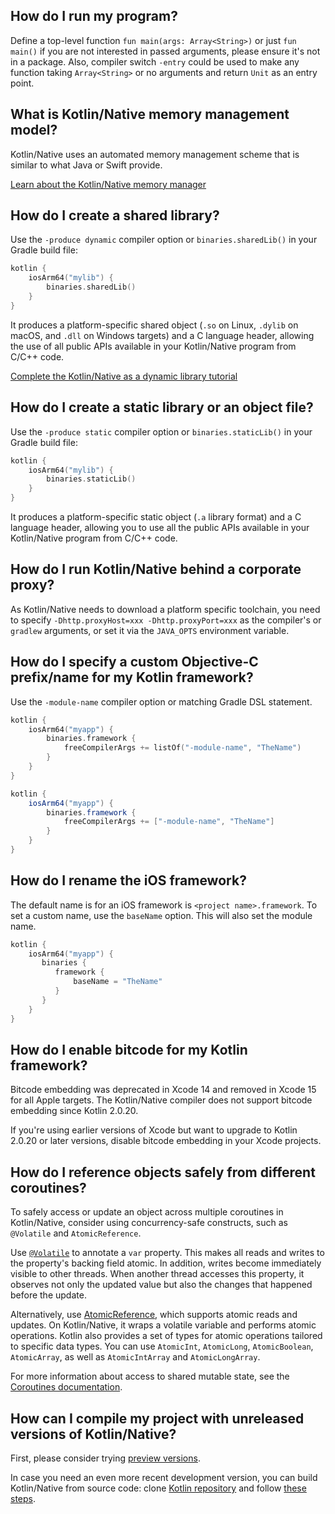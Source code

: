 [//]: # (title: Kotlin/Native FAQ)

## How do I run my program?

Define a top-level function `fun main(args: Array<String>)` or just  `fun main()` if you are not interested
in passed arguments, please ensure it's not in a package.
Also, compiler switch `-entry` could be used to make any function taking `Array<String>` or no arguments
and return `Unit` as an entry point.

## What is Kotlin/Native memory management model?

Kotlin/Native uses an automated memory management scheme that is similar to what Java or Swift provide.

[Learn about the Kotlin/Native memory manager](native-memory-manager.md)

## How do I create a shared library?

Use the `-produce dynamic` compiler option or `binaries.sharedLib()` in your Gradle build file:

```kotlin
kotlin {
    iosArm64("mylib") {
        binaries.sharedLib()
    }
}
```

It produces a platform-specific shared object (`.so` on Linux, `.dylib` on macOS, and `.dll` on Windows targets) and a
C language header, allowing the use of all public APIs available in your Kotlin/Native program from C/C++ code.

[Complete the Kotlin/Native as a dynamic library tutorial](native-dynamic-libraries.md)

## How do I create a static library or an object file?

Use the `-produce static` compiler option or `binaries.staticLib()` in your Gradle build file:

```kotlin
kotlin {
    iosArm64("mylib") {
        binaries.staticLib()
    }
}
```

It produces a platform-specific static object (`.a` library format) and a C language header, allowing you to
use all the public APIs available in your Kotlin/Native program from C/C++ code.

## How do I run Kotlin/Native behind a corporate proxy?

As Kotlin/Native needs to download a platform specific toolchain, you need to specify
`-Dhttp.proxyHost=xxx -Dhttp.proxyPort=xxx` as the compiler's or `gradlew` arguments,
or set it via the `JAVA_OPTS` environment variable.

## How do I specify a custom Objective-C prefix/name for my Kotlin framework?

Use the `-module-name` compiler option or matching Gradle DSL statement.

<tabs group="build-script">
<tab title="Kotlin" group-key="kotlin">

```kotlin
kotlin {
    iosArm64("myapp") {
        binaries.framework {
            freeCompilerArgs += listOf("-module-name", "TheName")
        }
    }
}
```

</tab>
<tab title="Groovy" group-key="groovy">

```groovy
kotlin {
    iosArm64("myapp") {
        binaries.framework {
            freeCompilerArgs += ["-module-name", "TheName"]
        }
    }
}
```

</tab>
</tabs>

## How do I rename the iOS framework?

The default name is for an iOS framework  is `<project name>.framework`.
To set a custom name, use the `baseName` option. This will also set the module name.

```kotlin
kotlin {
    iosArm64("myapp") {
       binaries {
          framework {
              baseName = "TheName"
          }
       }
    }
}
```

## How do I enable bitcode for my Kotlin framework?

Bitcode embedding was deprecated in Xcode 14 and removed in Xcode 15 for all Apple targets.
The Kotlin/Native compiler does not support bitcode embedding since Kotlin 2.0.20.

If you're using earlier versions of Xcode but want to upgrade to Kotlin 2.0.20 or later versions, disable bitcode
embedding in your Xcode projects.

## How do I reference objects safely from different coroutines?

To safely access or update an object across multiple coroutines in Kotlin/Native, consider using concurrency-safe
constructs, such as `@Volatile` and `AtomicReference`.

Use [`@Volatile`](https://kotlinlang.org/api/core/kotlin-stdlib/kotlin.concurrent/-volatile/) to annotate a `var` property.
This makes all reads and writes to the property's backing field atomic. In addition, writes become immediately visible
to other threads. When another thread accesses this property, it observes not only the updated value but also the changes
that happened before the update.

Alternatively, use [AtomicReference](https://kotlinlang.org/api/core/kotlin-stdlib/kotlin.concurrent.atomics/-atomic-reference/),
which supports atomic reads and updates. On Kotlin/Native, it wraps a volatile variable and performs atomic operations.
Kotlin also provides a set of types for atomic operations tailored to specific data types. You can use `AtomicInt`,
`AtomicLong`, `AtomicBoolean`, `AtomicArray`, as well as `AtomicIntArray` and `AtomicLongArray`.

For more information about access to shared mutable state, see the [Coroutines documentation](shared-mutable-state-and-concurrency.md).

## How can I compile my project with unreleased versions of Kotlin/Native?

First, please consider trying [preview versions](eap.md).

In case you need an even more recent development version, you can build Kotlin/Native from source code:
clone [Kotlin repository](https://github.com/JetBrains/kotlin) and follow [these steps](https://github.com/JetBrains/kotlin/blob/master/kotlin-native/README.md#building-from-source).
